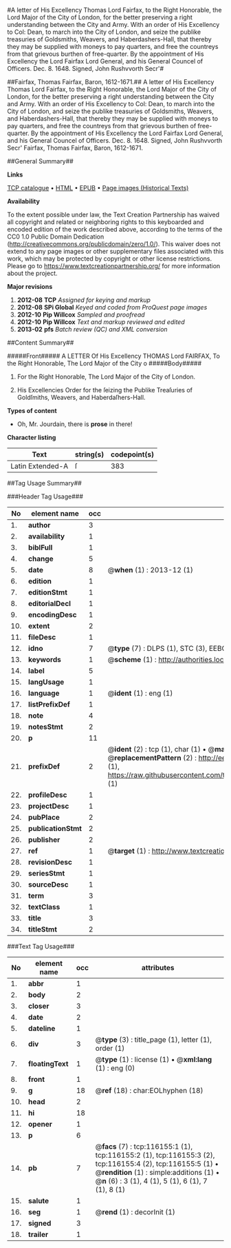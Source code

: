 #A letter of His Excellency Thomas Lord Fairfax, to the Right Honorable, the Lord Major of the City of London, for the better preserving a right understanding between the City and Army. With an order of His Excellency to Col: Dean, to march into the City of London, and seize the publike treasuries of Goldsmiths, Weavers, and Haberdashers-Hall, that thereby they may be supplied with moneys to pay quarters, and free the countreys from that grievous burthen of free-quarter. By the appointment of His Excellency the Lord Fairfax Lord General, and his General Councel of Officers. Dec. 8. 1648. Signed, John Rushvvorth Secr'#

##Fairfax, Thomas Fairfax, Baron, 1612-1671.##
A letter of His Excellency Thomas Lord Fairfax, to the Right Honorable, the Lord Major of the City of London, for the better preserving a right understanding between the City and Army. With an order of His Excellency to Col: Dean, to march into the City of London, and seize the publike treasuries of Goldsmiths, Weavers, and Haberdashers-Hall, that thereby they may be supplied with moneys to pay quarters, and free the countreys from that grievous burthen of free-quarter. By the appointment of His Excellency the Lord Fairfax Lord General, and his General Councel of Officers. Dec. 8. 1648. Signed, John Rushvvorth Secr'
Fairfax, Thomas Fairfax, Baron, 1612-1671.

##General Summary##

**Links**

[TCP catalogue](http://www.ota.ox.ac.uk/tcp/)  • 
[HTML](http://tei.it.ox.ac.uk/tcp/Texts-HTML/free/A84/A84790.html)  • 
[EPUB](http://tei.it.ox.ac.uk/tcp/Texts-EPUB/free/A84/A84790.epub) • 
[Page images (Historical Texts)](https://historicaltexts.jisc.ac.uk/eebo-99863937e)

**Availability**

To the extent possible under law, the Text Creation Partnership has waived all copyright and related or neighboring rights to this keyboarded and encoded edition of the work described above, according to the terms of the CC0 1.0 Public Domain Dedication (http://creativecommons.org/publicdomain/zero/1.0/). This waiver does not extend to any page images or other supplementary files associated with this work, which may be protected by copyright or other license restrictions. Please go to https://www.textcreationpartnership.org/ for more information about the project.

**Major revisions**

1. __2012-08__ __TCP__ *Assigned for keying and markup*
1. __2012-08__ __SPi Global__ *Keyed and coded from ProQuest page images*
1. __2012-10__ __Pip Willcox__ *Sampled and proofread*
1. __2012-10__ __Pip Willcox__ *Text and markup reviewed and edited*
1. __2013-02__ __pfs__ *Batch review (QC) and XML conversion*

##Content Summary##

#####Front#####
A LETTER Of His Excellency THOMAS Lord FAIRFAX, To the Right Honorable, The Lord Major of the City o
#####Body#####

1. For the Right Honorable, The Lord Major of the City of London.

1. His Excellencies Order for the ſeizing the Publike Treaſuries of Goldſmiths, Weavers, and Haberdaſhers-Hall.

**Types of content**

  * Oh, Mr. Jourdain, there is **prose** in there!

**Character listing**


|Text|string(s)|codepoint(s)|
|---|---|---|
|Latin Extended-A|ſ|383|

##Tag Usage Summary##

###Header Tag Usage###

|No|element name|occ|attributes|
|---|---|---|---|
|1.|__author__|3||
|2.|__availability__|1||
|3.|__biblFull__|1||
|4.|__change__|5||
|5.|__date__|8| @__when__ (1) : 2013-12 (1)|
|6.|__edition__|1||
|7.|__editionStmt__|1||
|8.|__editorialDecl__|1||
|9.|__encodingDesc__|1||
|10.|__extent__|2||
|11.|__fileDesc__|1||
|12.|__idno__|7| @__type__ (7) : DLPS (1), STC (3), EEBO-CITATION (1), PROQUEST (1), VID (1)|
|13.|__keywords__|1| @__scheme__ (1) : http://authorities.loc.gov/ (1)|
|14.|__label__|5||
|15.|__langUsage__|1||
|16.|__language__|1| @__ident__ (1) : eng (1)|
|17.|__listPrefixDef__|1||
|18.|__note__|4||
|19.|__notesStmt__|2||
|20.|__p__|11||
|21.|__prefixDef__|2| @__ident__ (2) : tcp (1), char (1)  •  @__matchPattern__ (2) : ([0-9\-]+):([0-9IVX]+) (1), (.+) (1)  •  @__replacementPattern__ (2) : http://eebo.chadwyck.com/downloadtiff?vid=$1&page=$2 (1), https://raw.githubusercontent.com/textcreationpartnership/Texts/master/tcpchars.xml#$1 (1)|
|22.|__profileDesc__|1||
|23.|__projectDesc__|1||
|24.|__pubPlace__|2||
|25.|__publicationStmt__|2||
|26.|__publisher__|2||
|27.|__ref__|1| @__target__ (1) : http://www.textcreationpartnership.org/docs/. (1)|
|28.|__revisionDesc__|1||
|29.|__seriesStmt__|1||
|30.|__sourceDesc__|1||
|31.|__term__|3||
|32.|__textClass__|1||
|33.|__title__|3||
|34.|__titleStmt__|2||


###Text Tag Usage###

|No|element name|occ|attributes|
|---|---|---|---|
|1.|__abbr__|1||
|2.|__body__|2||
|3.|__closer__|3||
|4.|__date__|2||
|5.|__dateline__|1||
|6.|__div__|3| @__type__ (3) : title_page (1), letter (1), order (1)|
|7.|__floatingText__|1| @__type__ (1) : license (1)  •  @__xml:lang__ (1) : eng (0)|
|8.|__front__|1||
|9.|__g__|18| @__ref__ (18) : char:EOLhyphen (18)|
|10.|__head__|2||
|11.|__hi__|18||
|12.|__opener__|1||
|13.|__p__|6||
|14.|__pb__|7| @__facs__ (7) : tcp:116155:1 (1), tcp:116155:2 (1), tcp:116155:3 (2), tcp:116155:4 (2), tcp:116155:5 (1)  •  @__rendition__ (1) : simple:additions (1)  •  @__n__ (6) : 3 (1), 4 (1), 5 (1), 6 (1), 7 (1), 8 (1)|
|15.|__salute__|1||
|16.|__seg__|1| @__rend__ (1) : decorInit (1)|
|17.|__signed__|3||
|18.|__trailer__|1||
